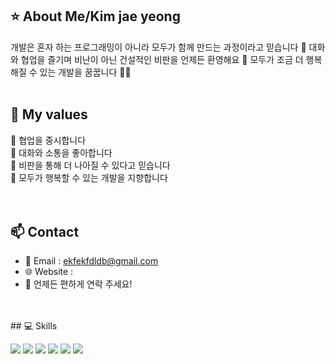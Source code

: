## ⭐ About Me/Kim jae yeong
개발은 혼자 하는 프로그래밍이 아니라 모두가 함께 만드는 과정이라고 믿습니다 🤝 대화와 협업을 즐기며 비난이 아닌 건설적인 비판을 언제든 환영해요 💬 모두가 조금 더 행복해질 수 있는 개발을 꿈꿉니다 🌈✨
<br />
<br />
## 🌱 My values
🤝 협업을 중시합니다<br />
💬 대화와 소통을 좋아합니다<br />
🧭 비판을 통해 더 나아질 수 있다고 믿습니다<br />
🌈 모두가 행복할 수 있는 개발을 지향합니다<br />
<br />
<br />
## 📫 Contact
- 📧 Email : ekfekfdldb@gmail.com
- 🌐 Website :
- 🤝 언제든 편하게 연락 주세요!
<br />
<br />
## 💻 Skills
<p>
  <img src="https://img.shields.io/badge/js-F7DF1E?style=for-the-badge&logo=javascript&logoColor=black">
  <img src="https://img.shields.io/badge/Java-007396?style=for-the-badge&logo=Java&logoColor=white">
  <img src="https://img.shields.io/badge/express-000000?style=for-the-badge&logo=express&logoColor=white">
  <img src="https://img.shields.io/badge/nestjs-E0234E?style=for-the-badge&logo=nestjs&logoColor=white">
  <img src="https://img.shields.io/badge/MySQL-4479A1?style=for-the-badge&logo=mysql&logoColor=white">
  <img src="https://img.shields.io/badge/AWS-232F3E?style=for-the-badge&logo=amazonaws&logoColor=white">
</p>
<br />

